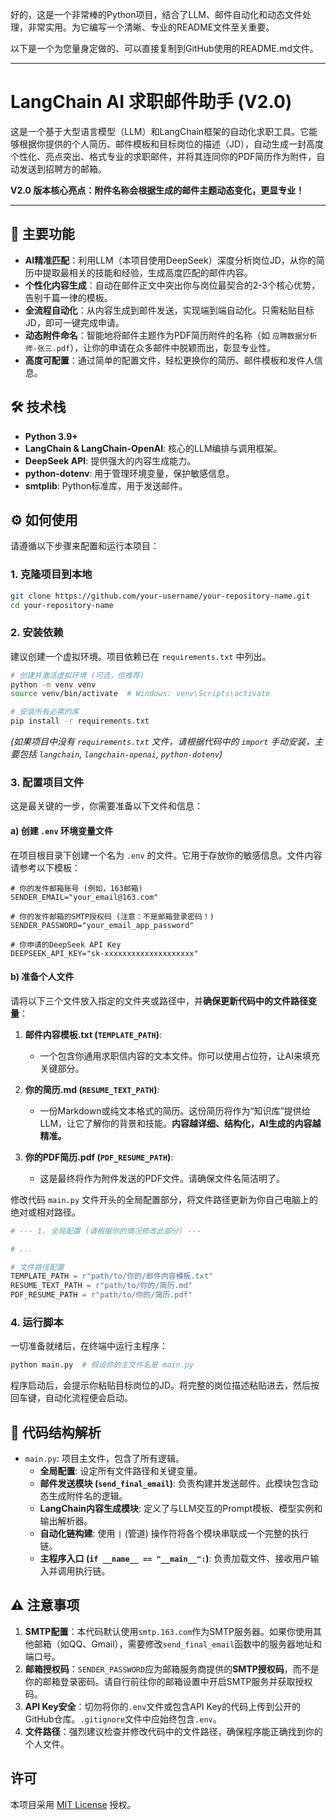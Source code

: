 好的，这是一个非常棒的Python项目，结合了LLM、邮件自动化和动态文件处理，非常实用。为它编写一个清晰、专业的README文件至关重要。

以下是一个为您量身定做的、可以直接复制到GitHub使用的README.md文件。

-----

# LangChain AI 求职邮件助手 (V2.0)

[](https://www.python.org/)
[](https://opensource.org/licenses/MIT)

这是一个基于大型语言模型（LLM）和LangChain框架的自动化求职工具。它能够根据你提供的个人简历、邮件模板和目标岗位的描述（JD），自动生成一封高度个性化、亮点突出、格式专业的求职邮件，并将其连同你的PDF简历作为附件，自动发送到招聘方的邮箱。

**V2.0 版本核心亮点：附件名称会根据生成的邮件主题动态变化，更显专业！**

-----

## 🚀 主要功能

  * **AI精准匹配**：利用LLM（本项目使用DeepSeek）深度分析岗位JD，从你的简历中提取最相关的技能和经验，生成高度匹配的邮件内容。
  * **个性化内容生成**：自动在邮件正文中突出你与岗位最契合的2-3个核心优势，告别千篇一律的模板。
  * **全流程自动化**：从内容生成到邮件发送，实现端到端自动化。只需粘贴目标JD，即可一键完成申请。
  * **动态附件命名**：智能地将邮件主题作为PDF简历附件的名称（如 `应聘数据分析师-张三.pdf`），让你的申请在众多邮件中脱颖而出，彰显专业性。
  * **高度可配置**：通过简单的配置文件，轻松更换你的简历、邮件模板和发件人信息。

## 🛠️ 技术栈

  * **Python 3.9+**
  * **LangChain & LangChain-OpenAI**: 核心的LLM编排与调用框架。
  * **DeepSeek API**: 提供强大的内容生成能力。
  * **python-dotenv**: 用于管理环境变量，保护敏感信息。
  * **smtplib**: Python标准库，用于发送邮件。

## ⚙️ 如何使用

请遵循以下步骤来配置和运行本项目：

### 1\. 克隆项目到本地

```bash
git clone https://github.com/your-username/your-repository-name.git
cd your-repository-name
```

### 2\. 安装依赖

建议创建一个虚拟环境。项目依赖已在 `requirements.txt` 中列出。

```bash
# 创建并激活虚拟环境 (可选，但推荐)
python -m venv venv
source venv/bin/activate  # Windows: venv\Scripts\activate

# 安装所有必需的库
pip install -r requirements.txt
```

*(如果项目中没有 `requirements.txt` 文件，请根据代码中的 `import` 手动安装，主要包括 `langchain`, `langchain-openai`, `python-dotenv`)*

### 3\. 配置项目文件

这是最关键的一步，你需要准备以下文件和信息：

#### a) 创建 `.env` 环境变量文件

在项目根目录下创建一个名为 `.env` 的文件。它用于存放你的敏感信息。文件内容请参考以下模板：

```env
# 你的发件邮箱账号 (例如，163邮箱)
SENDER_EMAIL="your_email@163.com"

# 你的发件邮箱的SMTP授权码 (注意：不是邮箱登录密码！)
SENDER_PASSWORD="your_email_app_password"

# 你申请的DeepSeek API Key
DEEPSEEK_API_KEY="sk-xxxxxxxxxxxxxxxxxxxx"
```

#### b) 准备个人文件

请将以下三个文件放入指定的文件夹或路径中，并**确保更新代码中的文件路径变量**：

1.  **邮件内容模板.txt (`TEMPLATE_PATH`)**:

      * 一个包含你通用求职信内容的文本文件。你可以使用占位符，让AI来填充关键部分。

2.  **你的简历.md (`RESUME_TEXT_PATH`)**:

      * 一份Markdown或纯文本格式的简历。这份简历将作为“知识库”提供给LLM，让它了解你的背景和技能。**内容越详细、结构化，AI生成的内容越精准。**

3.  **你的PDF简历.pdf (`PDF_RESUME_PATH`)**:

      * 这是最终将作为附件发送的PDF文件。请确保文件名简洁明了。

修改代码 `main.py` 文件开头的全局配置部分，将文件路径更新为你自己电脑上的绝对或相对路径。

```python
# --- 1. 全局配置 (请根据你的情况修改此部分) ---

# ...

# 文件路径配置
TEMPLATE_PATH = r"path/to/你的/邮件内容模板.txt"
RESUME_TEXT_PATH = r"path/to/你的/简历.md" 
PDF_RESUME_PATH = r"path/to/你的/简历.pdf" 
```

### 4\. 运行脚本

一切准备就绪后，在终端中运行主程序：

```bash
python main.py  # 假设你的主文件名是 main.py
```

程序启动后，会提示你粘贴目标岗位的JD。将完整的岗位描述粘贴进去，然后按回车键，自动化流程便会启动。

## 📄 代码结构解析

  * `main.py`: 项目主文件，包含了所有逻辑。
      * **全局配置**: 设定所有文件路径和关键变量。
      * **邮件发送模块 (`send_final_email`)**: 负责构建并发送邮件。此模块包含动态生成附件名的逻辑。
      * **LangChain内容生成模块**: 定义了与LLM交互的Prompt模板、模型实例和输出解析器。
      * **自动化链构建**: 使用 `|` (管道) 操作符将各个模块串联成一个完整的执行链。
      * **主程序入口 (`if __name__ == "__main__":`)**: 负责加载文件、接收用户输入并调用执行链。

## ⚠️ 注意事项

1.  **SMTP配置**：本代码默认使用`smtp.163.com`作为SMTP服务器。如果你使用其他邮箱（如QQ、Gmail），需要修改`send_final_email`函数中的服务器地址和端口号。
2.  **邮箱授权码**：`SENDER_PASSWORD`应为邮箱服务商提供的**SMTP授权码**，而不是你的邮箱登录密码。请自行前往你的邮箱设置中开启SMTP服务并获取授权码。
3.  **API Key安全**：切勿将你的`.env`文件或包含API Key的代码上传到公开的GitHub仓库。`.gitignore`文件中应始终包含`.env`。
4.  **文件路径**：强烈建议检查并修改代码中的文件路径，确保程序能正确找到你的个人文件。

## 许可

本项目采用 [MIT License](https://www.google.com/search?q=LICENSE) 授权。